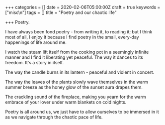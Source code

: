 +++
categories = []
date = 2020-02-06T05:00:00Z
draft = true
keywords = ["misc\n"]
tags = []
title = "Poetry and our chaotic life"

+++
Poetry.

I have always been fond poetry - from writing it, to reading it; but I think most of all, I enjoy it because I find poetry in the small, every-day happenings of life around me. 

I watch the steam lift itself from the cooking pot in a seemingly infinite manner and I find it liberating yet peaceful. The way it dances to its freedom. It's a story in itself.

The way the candle burns in its lantern - peaceful and violent in concert. 

The way the leaves of the plants slowly wave themselves in the warm summer breeze as the honey glow of the sunset aura drapes them.

The crackling sound of the fireplace, making you yearn for the warm embrace of your lover under warm blankets on cold nights.

Poetry is all around us, we just have to allow ourselves to be immersed in it as we navigate through the chaotic pace of life.